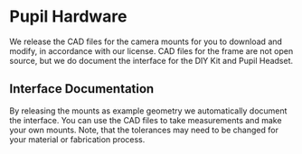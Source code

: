 # Pupil Hardware

We release the CAD files for the camera mounts for you to download and modify, in accordance with our license. CAD files for the frame are not open source, but we do document the interface for the DIY Kit and Pupil Headset.

## Interface Documentation

By releasing the mounts as example geometry we automatically document the interface. You can use the CAD files to take measurements and make your own mounts. Note, that the tolerances may need to be changed for your material or fabrication process.
